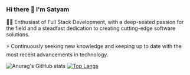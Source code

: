 ### Hi there 👋 I'm Satyam

👨‍💻 Enthusiast of Full Stack Development, with a deep-seated passion for the field and a steadfast dedication to creating cutting-edge software solutions.

⚡ Continuously seeking new knowledge and keeping up to date with the most recent advancements in technology.

![Anurag's GitHub stats](https://github-readme-stats.vercel.app/api?username=satyam235&show_icons=true&theme=highcontrast)
[![Top Langs](https://github-readme-stats.vercel.app/api/top-langs/?username=satyam235&layout=compact)](https://github.com/anuraghazra/github-readme-stats)
